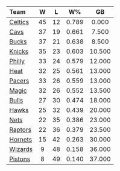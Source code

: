 | Team                            |  W  |  L  |  W%   |   GB   |
|:--------------------------------|:---:|:---:|:-----:|:------:|
| [Celtics](/r/bostonceltics)     | 45  | 12  | 0.789 | 0.000  |
| [Cavs](/r/clevelandcavs)        | 37  | 19  | 0.661 | 7.500  |
| [Bucks](/r/MkeBucks)            | 37  | 21  | 0.638 | 8.500  |
| [Knicks](/r/NYKnicks)           | 35  | 23  | 0.603 | 10.500 |
| [Philly](/r/sixers)             | 33  | 24  | 0.579 | 12.000 |
| [Heat](/r/heat)                 | 32  | 25  | 0.561 | 13.000 |
| [Pacers](/r/pacers)             | 33  | 26  | 0.559 | 13.000 |
| [Magic](/r/OrlandoMagic)        | 32  | 26  | 0.552 | 13.500 |
| [Bulls](/r/chicagobulls)        | 27  | 30  | 0.474 | 18.000 |
| [Hawks](/r/AtlantaHawks)        | 25  | 32  | 0.439 | 20.000 |
| [Nets](/r/GoNets)               | 22  | 35  | 0.386 | 23.000 |
| [Raptors](/r/torontoraptors)    | 22  | 36  | 0.379 | 23.500 |
| [Hornets](/r/CharlotteHornets)  | 15  | 42  | 0.263 | 30.000 |
| [Wizards](/r/washingtonwizards) |  9  | 48  | 0.158 | 36.000 |
| [Pistons](/r/DetroitPistons)    |  8  | 49  | 0.140 | 37.000 |